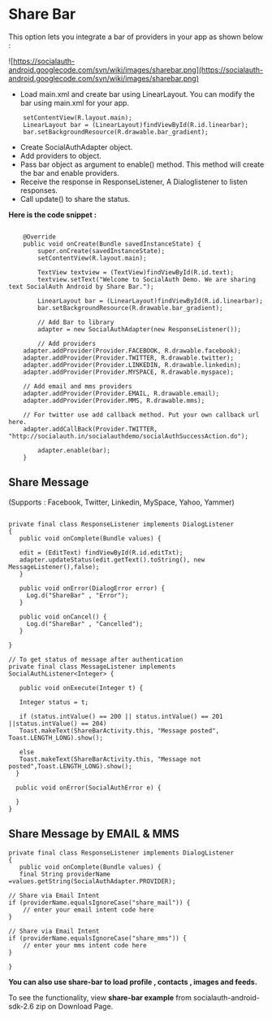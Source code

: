 # Share Bar #

This option lets you integrate a bar of providers in your app as shown below :

![https://socialauth-android.googlecode.com/svn/wiki/images/sharebar.png](https://socialauth-android.googlecode.com/svn/wiki/images/sharebar.png)

  * Load main.xml and create bar using LinearLayout. You can modify the bar using main.xml for your app.
```
    setContentView(R.layout.main);
    LinearLayout bar = (LinearLayout)findViewById(R.id.linearbar);
    bar.setBackgroundResource(R.drawable.bar_gradient);
```


  * Create SocialAuthAdapter object.
  * Add providers to object.
  * Pass bar object as argument to enable() method. This method will    create the bar and enable providers.
  * Receive the response in ResponseListener, A Dialoglistener to listen responses.
  * Call update() to share the status.

**Here is the code snippet :**
```

    @Override
    public void onCreate(Bundle savedInstanceState) {
        super.onCreate(savedInstanceState);
        setContentView(R.layout.main);
      
        TextView textview = (TextView)findViewById(R.id.text);
        textview.setText("Welcome to SocialAuth Demo. We are sharing text SocialAuth Android by Share Bar.");
        
        LinearLayout bar = (LinearLayout)findViewById(R.id.linearbar);
        bar.setBackgroundResource(R.drawable.bar_gradient);
        
        // Add Bar to library
        adapter = new SocialAuthAdapter(new ResponseListener());
        
        // Add providers
	adapter.addProvider(Provider.FACEBOOK, R.drawable.facebook);
	adapter.addProvider(Provider.TWITTER, R.drawable.twitter);
	adapter.addProvider(Provider.LINKEDIN, R.drawable.linkedin);
	adapter.addProvider(Provider.MYSPACE, R.drawable.myspace);

	// Add email and mms providers
	adapter.addProvider(Provider.EMAIL, R.drawable.email);
	adapter.addProvider(Provider.MMS, R.drawable.mms);

	// For twitter use add callback method. Put your own callback url here.
	adapter.addCallBack(Provider.TWITTER, "http://socialauth.in/socialauthdemo/socialAuthSuccessAction.do");
        
        adapter.enable(bar);
    }
```


## Share Message ##
(Supports : Facebook, Twitter, Linkedin, MySpace, Yahoo, Yammer)
```

private final class ResponseListener implements DialogListener 
{
   public void onComplete(Bundle values) {
     	    
   edit = (EditText) findViewById(R.id.editTxt);
   adapter.updateStatus(edit.getText().toString(), new MessageListener(),false);
   }

   public void onError(DialogError error) {
     Log.d("ShareBar" , "Error");
   }

   public void onCancel() {
     Log.d("ShareBar" , "Cancelled");
   }

}

// To get status of message after authentication
private final class MessageListener implements SocialAuthListener<Integer> {
 
   public void onExecute(Integer t) {
   
   Integer status = t;
   
   if (status.intValue() == 200 || status.intValue() == 201 ||status.intValue() == 204)
   Toast.makeText(ShareBarActivity.this, "Message posted",   Toast.LENGTH_LONG).show();
   
   else
   Toast.makeText(ShareBarActivity.this, "Message not posted",Toast.LENGTH_LONG).show();
  }

  public void onError(SocialAuthError e) {

  }
}
```
## Share Message by EMAIL & MMS ##

```
private final class ResponseListener implements DialogListener 
{
   public void onComplete(Bundle values) {
   final String providerName =values.getString(SocialAuthAdapter.PROVIDER);

// Share via Email Intent
if (providerName.equalsIgnoreCase("share_mail")) {
	// enter your email intent code here			
}

// Share via Email Intent
if (providerName.equalsIgnoreCase("share_mms")) {
	// enter your mms intent code here			
}

}

```

**You can also use share-bar to load profile , contacts , images and feeds.**

To see the functionality, view **share-bar example** from socialauth-android-sdk-2.6 zip on Download Page.